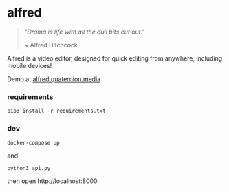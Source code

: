 # alfred
> *"Drama is life with all the dull bits cut out."*
>
>  ~ Alfred Hitchcock

Alfred is a video editor, designed for quick editing from anywhere, including mobile devices!

Demo at [alfred.quaternion.media](https://alfred.quaternion.media)

### requirements
`pip3 install -r requirements.txt`

### dev
`docker-compose up`

and

`python3 api.py`

then open http://localhost:8000
